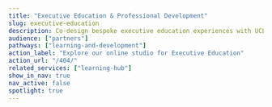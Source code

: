 ```yaml
---
title: "Executive Education & Professional Development"
slug: executive-education
description: Co-design bespoke executive education experiences with UCL experts, access tailored learning resources, and monitor progress through an interactive dashboard.
audience: ["partners"]
pathways: ["learning-and-development"]
action_label: "Explore our online studio for Executive Education"
action_url: "/404/"
related_services: ["learning-hub"]
show_in_nav: true
nav_active: false
spotlight: true
---
```

